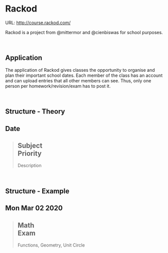 # Rackod

URL: http://course.rackod.com/

Rackod is a project from @mittermor and @cienbiswas for school purposes.

<br>

## Application

The application of Rackod gives classes the opportunity to organise and plan their important school dates.
Each member of the class has an account and can upload entries that all other members can see.
Thus, only one person per homework/revision/exam has to post it.

<br>

## Structure - Theory

Date
---
> Subject<br>
> Priority<br>
> ---
> Description

<br>

## Structure - Example

Mon Mar 02 2020
---
> Math<br>
> Exam<br>
> ---
> Functions, Geometry, Unit Circle

